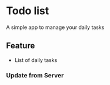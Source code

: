 # Todo list
A simple app to manage your daily tasks

## Feature
* List of daily tasks
### Update from Server
